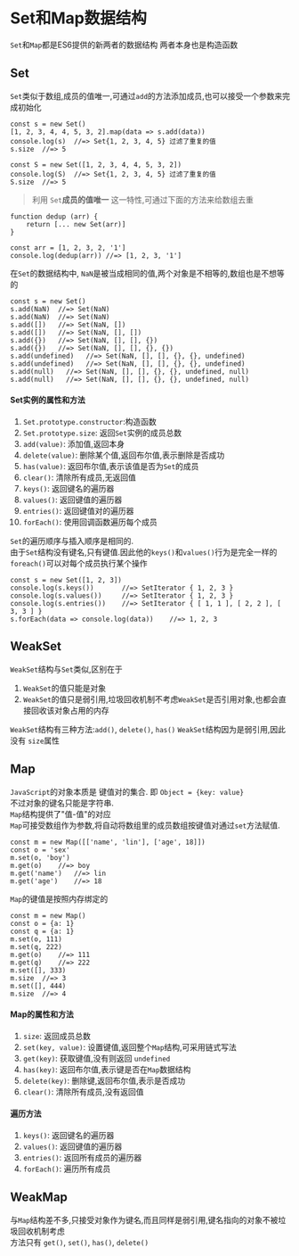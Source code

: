 # Set和Map数据结构

`Set`和`Map`都是ES6提供的新两者的数据结构 
两者本身也是构造函数

## Set

`Set`类似于数组,成员的值唯一,可通过`add`的方法添加成员,也可以接受一个参数来完成初始化

```es6
const s = new Set()
[1, 2, 3, 4, 4, 5, 3, 2].map(data => s.add(data))
console.log(s)  //=> Set{1, 2, 3, 4, 5} 过滤了重复的值
s.size  //=> 5

const S = new Set([1, 2, 3, 4, 4, 5, 3, 2])
console.log(S)  //=> Set{1, 2, 3, 4, 5} 过滤了重复的值
S.size  //=> 5
```

> 利用 `Set`**成员的值唯一** 这一特性,可通过下面的方法来给数组去重

```es6
function dedup (arr) {
    return [... new Set(arr)]
}

const arr = [1, 2, 3, 2, '1']
console.log(dedup(arr)) //=> [1, 2, 3, '1']
```
在`Set`的数据结构中, `NaN`是被当成相同的值,两个对象是不相等的,数组也是不想等的
```es6
const s = new Set()
s.add(NaN)  //=> Set(NaN)
s.add(NaN)  //=> Set(NaN)
s.add([])   //=> Set(NaN, [])
s.add([])   //=> Set(NaN, [], [])
s.add({})   //=> Set(NaN, [], [], {})
s.add({})   //=> Set(NaN, [], [], {}, {})
s.add(undefined)   //=> Set(NaN, [], [], {}, {}, undefined)
s.add(undefined)   //=> Set(NaN, [], [], {}, {}, undefined)
s.add(null)   //=> Set(NaN, [], [], {}, {}, undefined, null)
s.add(null)   //=> Set(NaN, [], [], {}, {}, undefined, null)
```
#### Set实例的属性和方法
1. `Set.prototype.constructor`:构造函数
2. `Set.prototype.size`: 返回`Set`实例的成员总数
3. `add(value)`: 添加值,返回本身
4. `delete(value)`: 删除某个值,返回布尔值,表示删除是否成功
5. `has(value)`: 返回布尔值,表示该值是否为`Set`的成员
6. `clear()`: 清除所有成员,无返回值
7. `keys()`: 返回键名的遍历器
8. `values()`: 返回键值的遍历器
9. `entries()`: 返回键值对的遍历器
10. `forEach()`: 使用回调函数遍历每个成员

`Set`的遍历顺序与插入顺序是相同的.  
由于`Set`结构没有键名,只有键值.因此他的`keys()`和`values()`行为是完全一样的  
`foreach()`可以对每个成员执行某个操作
```es6
const s = new Set([1, 2, 3])
console.log(s.keys())		//=> SetIterator { 1, 2, 3 }
console.log(s.values())		//=> SetIterator { 1, 2, 3 }
console.log(s.entries())	//=> SetIterator { [ 1, 1 ], [ 2, 2 ], [ 3, 3 ] }
s.forEach(data => console.log(data))	//=> 1, 2, 3
```

## WeakSet
`WeakSet`结构与`Set`类似,区别在于
1. `WeakSet`的值只能是对象  
2. `WeakSet`的值只是弱引用,垃圾回收机制不考虑`WeakSet`是否引用对象,也都会直接回收该对象占用的内存

`WeakSet`结构有三种方法:`add()`, `delete()`, `has()`
`WeakSet`结构因为是弱引用,因此没有 `size`属性

## Map

`JavaScript`的对象本质是 键值对的集合. 即 `Object = {key: value}`  
不过对象的键名只能是字符串.  
`Map`结构提供了"值-值"的对应  
`Map`可接受数组作为参数,将自动将数组里的成员数组按键值对通过`set`方法赋值.  

```es6
const m = new Map([['name', 'lin'], ['age', 18]])
const o = 'sex'
m.set(o, 'boy')
m.get(o)    //=> boy
m.get('name')   //=> lin
m.get('age')    //=> 18
```
`Map`的键值是按照内存绑定的
```es6
const m = new Map()
const o = {a: 1}
const q = {a: 1}
m.set(o, 111)
m.set(q, 222)
m.get(o)    //=> 111
m.get(q)    //=> 222
m.set([], 333)
m.size  //=> 3
m.set([], 444)
m.size  //=> 4
```

#### Map的属性和方法
1. `size`: 返回成员总数
2. `set(key, value)`: 设置键值,返回整个`Map`结构,可采用链式写法
3. `get(key)`: 获取键值,没有则返回 `undefined`
4. `has(key)`: 返回布尔值,表示键是否在`Map`数据结构
5. `delete(key)`: 删除键,返回布尔值,表示是否成功
6. `clear()`: 清除所有成员,没有返回值

#### 遍历方法
1. `keys()`: 返回键名的遍历器
2. `values()`: 返回键值的遍历器
3. `entries()`: 返回所有成员的遍历器
4. `forEach()`: 遍历所有成员

## WeakMap

与`Map`结构差不多,只接受对象作为键名,而且同样是弱引用,键名指向的对象不被垃圾回收机制考虑  
方法只有 `get()`, `set()`, `has()`, `delete()`